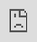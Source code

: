 ```yaml
---
layout: page
title: CV
permalink: /CV/
---
```

<link rel="shortcut icon" type="image/x-icon" href="assets/favicon.ico">
<iframe
  src="https://docs.google.com/gview?url=https://github.com/kate-eisen/CV/raw/main/Eisen_CV.pdf&embedded=true"
  style="
    position: fixed;
    top: 0px;
    bottom: 0px;
    right: 0px;
    width: 100%;
    border: none;
    margin: 0;
    padding: 0;
    overflow: hidden;
    z-index: 999999;
    height: 100%;
  ">
</iframe>



